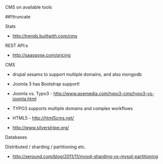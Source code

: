 CMS on available tools

[meta:author]: <> (Jonas Colmsjo)
[meta:title]: <> (CMS update)
[meta:date]: <> (2012-09-30)
[meta:nested:key]: <> (Metadata value)

##!!truncate


Stats

* http://trends.builtwith.com/cms


REST API:s

* http://saaspose.com/pricing

CMS

* drupal sesams to support multiple domains, and also mongodb 

* Joomla 3 has Bootstrap support!

* Joomla vs. Typo3 - http://www.aoemedia.com/typo3-cms/typo3-vs-joomla.html
 * TYPO3 supports multiple domains and complex workflows

* HTML5 - http://html5cms.net/
* http://www.silverstripe.org/

Databases

Distributed / sharding / partitioning etc.

* http://xeround.com/blog/2011/11/mysql-sharding-vs-mysql-partitioning



